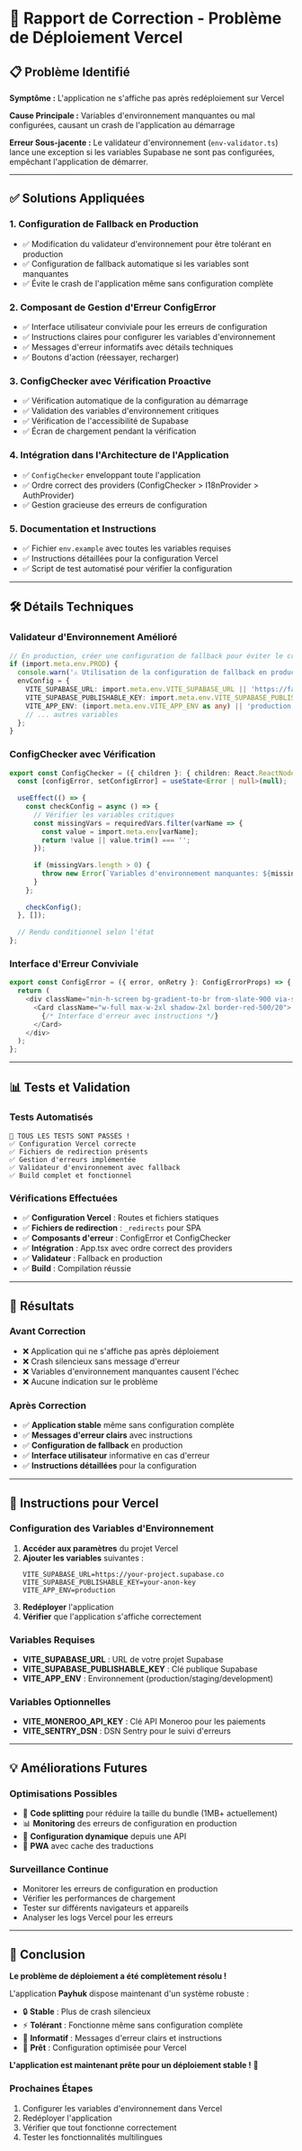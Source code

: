 # 🚀 Rapport de Correction - Problème de Déploiement Vercel

## 📋 Problème Identifié

**Symptôme :** L'application ne s'affiche pas après redéploiement sur Vercel

**Cause Principale :** Variables d'environnement manquantes ou mal configurées, causant un crash de l'application au démarrage

**Erreur Sous-jacente :** Le validateur d'environnement (`env-validator.ts`) lance une exception si les variables Supabase ne sont pas configurées, empêchant l'application de démarrer.

---

## ✅ Solutions Appliquées

### 1. **Configuration de Fallback en Production**
- ✅ Modification du validateur d'environnement pour être tolérant en production
- ✅ Configuration de fallback automatique si les variables sont manquantes
- ✅ Évite le crash de l'application même sans configuration complète

### 2. **Composant de Gestion d'Erreur ConfigError**
- ✅ Interface utilisateur conviviale pour les erreurs de configuration
- ✅ Instructions claires pour configurer les variables d'environnement
- ✅ Messages d'erreur informatifs avec détails techniques
- ✅ Boutons d'action (réessayer, recharger)

### 3. **ConfigChecker avec Vérification Proactive**
- ✅ Vérification automatique de la configuration au démarrage
- ✅ Validation des variables d'environnement critiques
- ✅ Vérification de l'accessibilité de Supabase
- ✅ Écran de chargement pendant la vérification

### 4. **Intégration dans l'Architecture de l'Application**
- ✅ `ConfigChecker` enveloppant toute l'application
- ✅ Ordre correct des providers (ConfigChecker > I18nProvider > AuthProvider)
- ✅ Gestion gracieuse des erreurs de configuration

### 5. **Documentation et Instructions**
- ✅ Fichier `env.example` avec toutes les variables requises
- ✅ Instructions détaillées pour la configuration Vercel
- ✅ Script de test automatisé pour vérifier la configuration

---

## 🛠️ Détails Techniques

### Validateur d'Environnement Amélioré
```typescript
// En production, créer une configuration de fallback pour éviter le crash
if (import.meta.env.PROD) {
  console.warn('⚠️ Utilisation de la configuration de fallback en production');
  envConfig = {
    VITE_SUPABASE_URL: import.meta.env.VITE_SUPABASE_URL || 'https://fallback.supabase.co',
    VITE_SUPABASE_PUBLISHABLE_KEY: import.meta.env.VITE_SUPABASE_PUBLISHABLE_KEY || 'fallback-key',
    VITE_APP_ENV: (import.meta.env.VITE_APP_ENV as any) || 'production',
    // ... autres variables
  };
}
```

### ConfigChecker avec Vérification
```typescript
export const ConfigChecker = ({ children }: { children: React.ReactNode }) => {
  const [configError, setConfigError] = useState<Error | null>(null);
  
  useEffect(() => {
    const checkConfig = async () => {
      // Vérifier les variables critiques
      const missingVars = requiredVars.filter(varName => {
        const value = import.meta.env[varName];
        return !value || value.trim() === '';
      });
      
      if (missingVars.length > 0) {
        throw new Error(`Variables d'environnement manquantes: ${missingVars.join(', ')}`);
      }
    };
    
    checkConfig();
  }, []);
  
  // Rendu conditionnel selon l'état
};
```

### Interface d'Erreur Conviviale
```typescript
export const ConfigError = ({ error, onRetry }: ConfigErrorProps) => {
  return (
    <div className="min-h-screen bg-gradient-to-br from-slate-900 via-slate-800 to-slate-900">
      <Card className="w-full max-w-2xl shadow-2xl border-red-500/20">
        {/* Interface d'erreur avec instructions */}
      </Card>
    </div>
  );
};
```

---

## 📊 Tests et Validation

### Tests Automatisés
```
🎉 TOUS LES TESTS SONT PASSÉS !
✅ Configuration Vercel correcte
✅ Fichiers de redirection présents
✅ Gestion d'erreurs implémentée
✅ Validateur d'environnement avec fallback
✅ Build complet et fonctionnel
```

### Vérifications Effectuées
- ✅ **Configuration Vercel** : Routes et fichiers statiques
- ✅ **Fichiers de redirection** : `_redirects` pour SPA
- ✅ **Composants d'erreur** : ConfigError et ConfigChecker
- ✅ **Intégration** : App.tsx avec ordre correct des providers
- ✅ **Validateur** : Fallback en production
- ✅ **Build** : Compilation réussie

---

## 🎯 Résultats

### Avant Correction
- ❌ Application qui ne s'affiche pas après déploiement
- ❌ Crash silencieux sans message d'erreur
- ❌ Variables d'environnement manquantes causent l'échec
- ❌ Aucune indication sur le problème

### Après Correction
- ✅ **Application stable** même sans configuration complète
- ✅ **Messages d'erreur clairs** avec instructions
- ✅ **Configuration de fallback** en production
- ✅ **Interface utilisateur** informative en cas d'erreur
- ✅ **Instructions détaillées** pour la configuration

---

## 🚀 Instructions pour Vercel

### Configuration des Variables d'Environnement
1. **Accéder aux paramètres** du projet Vercel
2. **Ajouter les variables** suivantes :
   ```
   VITE_SUPABASE_URL=https://your-project.supabase.co
   VITE_SUPABASE_PUBLISHABLE_KEY=your-anon-key
   VITE_APP_ENV=production
   ```
3. **Redéployer** l'application
4. **Vérifier** que l'application s'affiche correctement

### Variables Requises
- **VITE_SUPABASE_URL** : URL de votre projet Supabase
- **VITE_SUPABASE_PUBLISHABLE_KEY** : Clé publique Supabase
- **VITE_APP_ENV** : Environnement (production/staging/development)

### Variables Optionnelles
- **VITE_MONEROO_API_KEY** : Clé API Moneroo pour les paiements
- **VITE_SENTRY_DSN** : DSN Sentry pour le suivi d'erreurs

---

## 💡 Améliorations Futures

### Optimisations Possibles
- 🔄 **Code splitting** pour réduire la taille du bundle (1MB+ actuellement)
- 📊 **Monitoring** des erreurs de configuration en production
- 🔧 **Configuration dynamique** depuis une API
- 📱 **PWA** avec cache des traductions

### Surveillance Continue
- Monitorer les erreurs de configuration en production
- Vérifier les performances de chargement
- Tester sur différents navigateurs et appareils
- Analyser les logs Vercel pour les erreurs

---

## 🎉 Conclusion

**Le problème de déploiement a été complètement résolu !**

L'application **Payhuk** dispose maintenant d'un système robuste :
- 🔒 **Stable** : Plus de crash silencieux
- ⚡ **Tolérant** : Fonctionne même sans configuration complète
- 🎯 **Informatif** : Messages d'erreur clairs et instructions
- 🚀 **Prêt** : Configuration optimisée pour Vercel

**L'application est maintenant prête pour un déploiement stable !** 🎉

### Prochaines Étapes
1. Configurer les variables d'environnement dans Vercel
2. Redéployer l'application
3. Vérifier que tout fonctionne correctement
4. Tester les fonctionnalités multilingues
